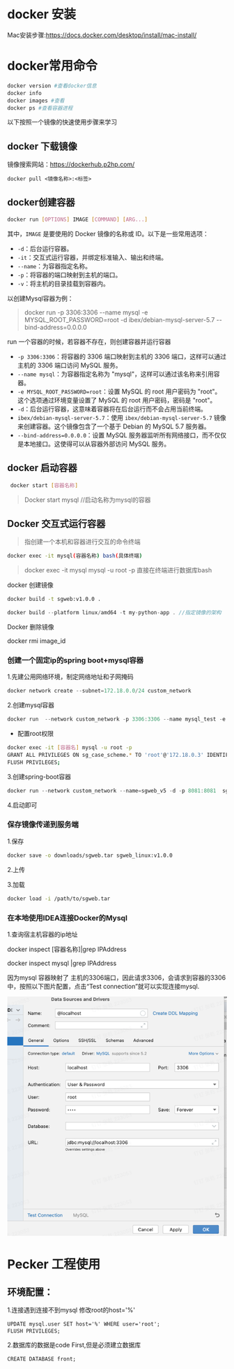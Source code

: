 # docker 安装

Mac安装步骤:https://docs.docker.com/desktop/install/mac-install/

# docker常用命令

```bash
docker version #查看docker信息
docker info
docker images #查看
docker ps #查看容器进程
```

以下按照一个镜像的快速使用步骤来学习

## docker 下载镜像

镜像搜索网站：https://dockerhub.p2hp.com/

```bas
docker pull <镜像名称>:<标签>
```

## docker创建容器

```bash
docker run [OPTIONS] IMAGE [COMMAND] [ARG...]
```

其中，`IMAGE` 是要使用的 Docker 镜像的名称或 ID。以下是一些常用选项：

- `-d`：后台运行容器。
- `-it`：交互式运行容器，并绑定标准输入、输出和终端。
- `--name`：为容器指定名称。
- `-p`：将容器的端口映射到主机的端口。
- `-v`：将主机的目录挂载到容器内。

以创建Mysql容器为例：

>  docker run -p 3306:3306 --name mysql -e MYSQL_ROOT_PASSWORD=root -d ibex/debian-mysql-server-5.7 --bind-address=0.0.0.0

  run 一个容器的时候，若容器不存在，则创建容器并运行容器

- `-p 3306:3306`：将容器的 3306 端口映射到主机的 3306 端口，这样可以通过主机的 3306 端口访问 MySQL 服务。
- `--name mysql`：为容器指定名称为 "mysql"，这样可以通过该名称来引用容器。
- `-e MYSQL_ROOT_PASSWORD=root`：设置 MySQL 的 root 用户密码为 "root"。这个选项通过环境变量设置了 MySQL 的 root 用户密码，密码是 "root"。
- `-d`：后台运行容器，这意味着容器将在后台运行而不会占用当前终端。
- `ibex/debian-mysql-server-5.7`：使用 `ibex/debian-mysql-server-5.7` 镜像来创建容器。这个镜像包含了一个基于 Debian 的 MySQL 5.7 服务器。
- `--bind-address=0.0.0.0`：设置 MySQL 服务器监听所有网络接口，而不仅仅是本地接口。这使得可以从容器外部访问 MySQL 服务。

## docker 启动容器

```bash
 docker start [容器名称]
```

> Docker start mysql //启动名称为mysql的容器

## Docker 交互式运行容器

> 指创建一个本机和容器进行交互的命令终端

```bash
docker exec -it mysql(容器名称) bash(具体终端)
```

> docker exec -it mysql mysql -u root -p  直接在终端进行数据库bash



docker 创建镜像

```bash
docker build -t sgweb:v1.0.0 .
```

```java
docker build --platform linux/amd64 -t my-python-app . //指定镜像的架构
```



Docker 删除镜像

docker rmi image_id



### 创建一个固定ip的spring boot+mysql容器

1.先建公用网络环境，制定网络地址和子网掩码

```java
docker network create --subnet=172.18.0.0/24 custom_network
```

2.创建mysql容器

```java
docker run  --network custom_network -p 3306:3306 --name mysql_test -e MYSQL_ROOT_PASSWORD=root -d mysql:5.7 --bind-address=0.0.0.0
```

* 配置root权限

```bash
docker exec -it [容器名] mysql -u root -p
GRANT ALL PRIVILEGES ON sg_case_scheme.* TO 'root'@'172.18.0.3' IDENTIFIED BY 'root';
FLUSH PRIVILEGES;
```

3.创建spring-boot容器

```java
docker run --network custom_network --name=sgweb_v5 -d -p 8081:8081  sgweb_linux:v5.0.0 
```

4.启动即可

### 保存镜像传递到服务端

1.保存

```bash
docker save -o downloads/sgweb.tar sgweb_linux:v1.0.0
```

2.上传

3.加载

```bash
docker load -i /path/to/sgweb.tar
```





### 在本地使用IDEA连接Docker的Mysql

1.查询宿主机容器的ip地址

docker inspect [容器名称]|grep IPAddress

docker inspect mysql |grep IPAddress

因为mysql 容器映射了 主机的3306端口，因此请求3306，会请求到容器的3306中，按照以下图片配置，点击“Test connection”就可以实现连接mysql.

![image-20240514211948662](docker使用.assets/image-20240514211948662.png)





# Pecker 工程使用

## 环境配置：

1.连接遇到连接不到mysql 修改root的host='%'

```shell
UPDATE mysql.user SET host='%' WHERE user='root';
FLUSH PRIVILEGES;
```

2.数据库的数据是code First,但是必须建立数据库

```shell
CREATE DATABASE front;
```
